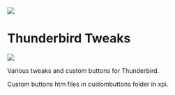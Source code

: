<img src="https://github.com/srazzano/Images/blob/master/tbicon.png"/>

# Thunderbird Tweaks

<img src="https://github.com/srazzano/Images/blob/master/tbTweaks3.png"/>

Various tweaks and custom buttons for Thunderbird.

Custom buttons htm files in custombuttons folder in xpi.
